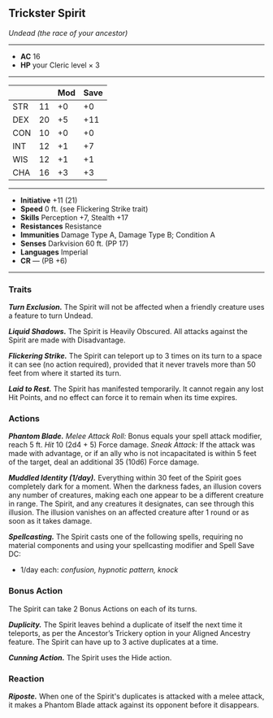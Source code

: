 ## Trickster Spirit
*Undead (the race of your ancestor)*
___
- **AC** 16
- **HP** your Cleric level × 3
___
|     |    | Mod | Save |
|-----|----|-----|------|
| STR | 11 | +0  | +0   |
| DEX | 20 | +5  | +11  |
| CON | 10 | +0  | +0   |
| INT | 12 | +1  | +7   |
| WIS | 12 | +1  | +1   |
| CHA | 16 | +3  | +3   |
___
- **Initiative** +11 (21)
- **Speed** 0 ft. (see Flickering Strike trait)
- **Skills** Perception +7, Stealth +17
- **Resistances** Resistance
- **Immunities** Damage Type A, Damage Type B; Condition A
- **Senses** Darkvision 60 ft. (PP 17)
- **Languages** Imperial
- **CR** — (PB +6)
___

### Traits

***Turn Exclusion.*** The Spirit will not be affected when a friendly creature uses a feature to turn Undead.

***Liquid Shadows.*** The Spirit is Heavily Obscured. All attacks against the Spirit are made with Disadvantage.

***Flickering Strike.*** The Spirit can teleport up to 3 times on its turn to a space it can see (no action required), provided that it never travels more than 50 feet from where it started its turn.

***Laid to Rest.*** The Spirit has manifested temporarily. It cannot regain any lost Hit Points, and no effect can force it to remain when its time expires.

### Actions
***Phantom Blade.*** *Melee Attack Roll:* Bonus equals your spell attack modifier, reach 5 ft. *Hit* 10 (2d4 + 5) Force damage. _Sneak Attack:_ If the attack was made with advantage, or if an ally who is not incapacitated is within 5 feet of the target, deal an additional 35 (10d6) Force damage.

***Muddled Identity (1/day).*** Everything within 30 feet of the Spirit goes completely dark for a moment. When the darkness fades, an illusion covers any number of creatures, making each one appear to be a different creature in range. The Spirit, and any creatures it designates, can see through this illusion. The illusion vanishes on an affected creature after 1 round or as soon as it takes damage.

***Spellcasting.*** The Spirit casts one of the following spells, requiring no material components and using your spellcasting modifier and Spell Save DC:
- 1/day each: _confusion, hypnotic pattern, knock_

### Bonus Action
The Spirit can take 2 Bonus Actions on each of its turns.

***Duplicity.*** The Spirit leaves behind a duplicate of itself the next time it teleports, as per the Ancestor’s Trickery option in your Aligned Ancestry feature. The Spirit can have up to 3 active duplicates at a time.

***Cunning Action.*** The Spirit uses the Hide action.

### Reaction
***Riposte.*** When one of the Spirit's duplicates is attacked with a melee attack, it makes a Phantom Blade attack against its opponent before it disappears.
